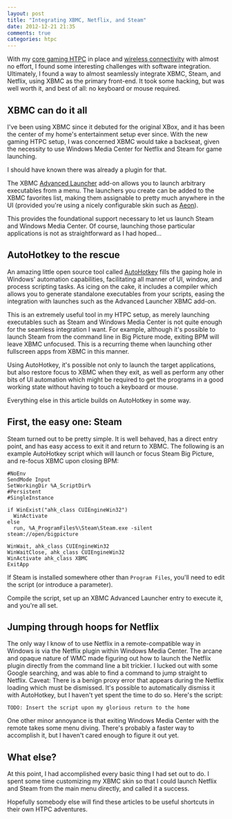 ```yaml
---
layout: post
title: "Integrating XBMC, Netflix, and Steam"
date: 2012-12-21 21:35
comments: true
categories: htpc
---
```

With my [core gaming HTPC](/blog/2012/12/21/gaming-htpc-fundamentals/) in place and [wireless connectivity](/blog/2012/12/21/adding-wireless-everything-to-the-gaming-htpc/) with almost no effort, I found some interesting challenges with software integration. Ultimately, I found a way to almost seamlessly integrate XBMC, Steam, and Netflix, using XBMC as the primary front-end. It took some hacking, but was well worth it, and best of all: no keyboard or mouse required.

<!-- more -->

## XBMC can do it all

I've been using XBMC since it debuted for the original XBox, and it has been the center of my home's entertainment setup ever since. With the new gaming HTPC setup, I was concerned XBMC would take a backseat, given the necessity to use Windows Media Center for Netflix and Steam for game launching.

I should have known there was already a plugin for that.

The XBMC [Advanced Launcher](http://wiki.xbmc.org/index.php?title=Add-on:Advanced_Launcher) add-on allows you to launch arbitrary executables from a menu. The launchers you create can be added to the XBMC favorites list, making them assignable to pretty much anywhere in the UI (provided you're using a nicely configurable skin such as [Aeon](http://xbmc.org/skins/aeon/)).

This provides the foundational support necessary to let us launch Steam and Windows Media Center. Of course, launching those particular applications is not as straightforward as I had hoped...

## AutoHotkey to the rescue

An amazing little open source tool called [AutoHotkey](http://www.autohotkey.com/) fills the gaping hole in Windows' automation capabilities, facilitating all manner of UI, window, and process scripting tasks. As icing on the cake, it includes a compiler which allows you to generate standalone executables from your scripts, easing the integration with launches such as the Advanced Launcher XBMC add-on.

This is an extremely useful tool in my HTPC setup, as merely launching executables such as Steam and Windows Media Center is not quite enough for the seamless integration I want. For example, although it's possible to launch Steam from the command line in Big Picture mode, exiting BPM will leave XBMC unfocused. This is a recurring theme when launching other fullscreen apps from XBMC in this manner.

Using AutoHotkey, it's possible not only to launch the target applications, but also restore focus to XBMC when they exit, as well as perform any other bits of UI automation which might be required to get the programs in a good working state without having to touch a keyboard or mouse.

Everything else in this article builds on AutoHotkey in some way.

## First, the easy one: Steam

Steam turned out to be pretty simple. It is well behaved, has a direct entry point, and has easy access to exit it and return to XBMC. The following is an example AutoHotkey script which will launch or focus Steam Big Picture, and re-focus XBMC upon closing BPM:

```
#NoEnv  
SendMode Input
SetWorkingDir %A_ScriptDir%
#Persistent
#SingleInstance

if WinExist("ahk_class CUIEngineWin32")
  WinActivate
else
  run, %A_ProgramFiles%\Steam\Steam.exe -silent steam://open/bigpicture

WinWait, ahk_class CUIEngineWin32
WinWaitClose, ahk_class CUIEngineWin32
WinActivate ahk_class XBMC
ExitApp
```

If Steam is installed somewhere other than `Program Files`, you'll need to edit the script (or introduce a parameter).

Compile the script, set up an XBMC Advanced Launcher entry to execute it, and you're all set.

## Jumping through hoops for Netflix

The only way I know of to use Netflix in a remote-compatible way in Windows is via the Netflix plugin within Windows Media Center. The arcane and opaque nature of WMC made figuring out how to launch the Netflix plugin directly from the command line a bit trickier. I lucked out with some Google searching, and was able to find a command to jump straight to Netflix. Caveat: There is a benign proxy error that appears during the Netflix loading which must be dismissed. It's possible to automatically dismiss it with AutoHotkey, but I haven't yet spent the time to do so. Here's the script:

```
TODO: Insert the script upon my glorious return to the home
```

One other minor annoyance is that exiting Windows Media Center with the remote takes some menu diving. There's probably a faster way to accomplish it, but I haven't cared enough to figure it out yet.

## What else?

At this point, I had accomplished every basic thing I had set out to do. I spent some time customizing my XBMC skin so that I could launch Netflix and Steam from the main menu directly, and called it a success.

Hopefully somebody else will find these articles to be useful shortcuts in their own HTPC adventures.
